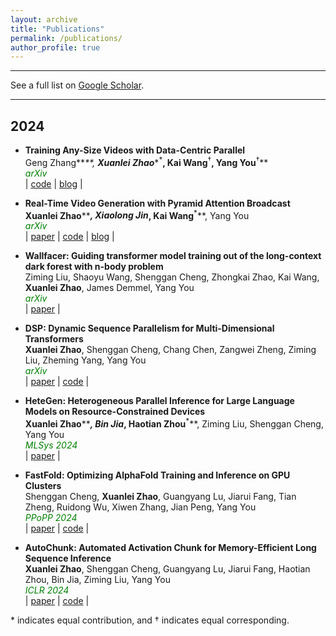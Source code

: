 ```yaml
---
layout: archive
title: "Publications"
permalink: /publications/
author_profile: true
---
```


---

See a full list on  [Google Scholar](https://scholar.google.com/citations?user=I5NBOacAAAAJ).

---

## 2024
* **Training Any-Size Videos with Data-Centric Parallel** \
  Geng Zhang**<sup>*</sup>**, **Xuanlei Zhao****<sup>*</sup>**, Kai Wang**<sup>†</sup>**, Yang You**<sup>†</sup>** \
  <span style="color:green; font-style:italic">arXiv</span> \
  | [code](https://github.com/NUS-HPC-AI-Lab/VideoSys) | [blog](https://oahzxl.github.io/DCP/) |

* **Real-Time Video Generation with Pyramid Attention Broadcast** \
  **Xuanlei Zhao****<sup>*</sup>**, Xiaolong Jin**<sup>*</sup>**, Kai Wang**<sup>*</sup>**, Yang You \
  <span style="color:green; font-style:italic">arXiv</span> \
  | [paper](https://arxiv.org/abs/2408.12588) | [code](https://github.com/NUS-HPC-AI-Lab/VideoSys) | [blog](https://oahzxl.github.io/PAB/) |

* **Wallfacer: Guiding transformer model training out of the long-context dark forest with n-body problem** \
  Ziming Liu, Shaoyu Wang, Shenggan Cheng, Zhongkai Zhao, Kai Wang, **Xuanlei Zhao**, James Demmel, Yang You \
  <span style="color:green; font-style:italic">arXiv</span> \
  | [paper](https://arxiv.org/pdf/2407.00611) |

* **DSP: Dynamic Sequence Parallelism for Multi-Dimensional Transformers** \
  **Xuanlei Zhao**, Shenggan Cheng, Chang Chen, Zangwei Zheng, Ziming Liu, Zheming Yang, Yang You \
  <span style="color:green; font-style:italic">arXiv</span> \
  | [paper](https://arxiv.org/abs/2403.10266) | [code](https://github.com/NUS-HPC-AI-Lab/VideoSys) |

* **HeteGen: Heterogeneous Parallel Inference for Large Language Models on Resource-Constrained Devices** \
  **Xuanlei Zhao****<sup>*</sup>**, Bin Jia**<sup>*</sup>**, Haotian Zhou**<sup>*</sup>**, Ziming Liu, Shenggan Cheng, Yang You \
  <span style="color:green; font-style:italic">MLSys 2024</span> \
  | [paper](https://arxiv.org/abs/2403.01164) |

* **FastFold: Optimizing AlphaFold Training and Inference on GPU Clusters** \
  Shenggan Cheng, **Xuanlei Zhao**, Guangyang Lu, Jiarui Fang, Tian Zheng, Ruidong Wu, Xiwen Zhang, Jian Peng, Yang You \
  <span style="color:green; font-style:italic">PPoPP 2024</span> \
  | [paper](https://dl.acm.org/doi/10.1145/3627535.3638465) | [code](https://github.com/hpcaitech/FastFold) |

* **AutoChunk: Automated Activation Chunk for Memory-Efficient Long Sequence Inference** \
  **Xuanlei Zhao**, Shenggan Cheng, Guangyang Lu, Jiarui Fang, Haotian Zhou, Bin Jia, Ziming Liu, Yang You \
  <span style="color:green; font-style:italic">ICLR 2024</span> \
  | [paper](https://arxiv.org/abs/2401.10652) | [code](https://github.com/hpcaitech/ColossalAI/tree/main/colossalai/autochunk) |

\* indicates equal contribution, and † indicates equal corresponding.